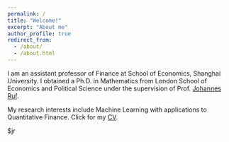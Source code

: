 ```yaml
---
permalink: /
title: "Welcome!"
excerpt: "About me"
author_profile: true
redirect_from: 
  - /about/
  - /about.html
---
```



I am an assistant professor of Finance at School of Economics, Shanghai University. I obtained a Ph.D. in Mathematics from London School of Economics and Political Science under the supervision of Prof. [Johannes Ruf](http://www.maths.lse.ac.uk/Personal/jruf/). 

My research interests include Machine Learning with applications to Quantitative Finance. Click for my [CV](https://weiguanwang.github.io/files/CV/cv.pdf).


$jr